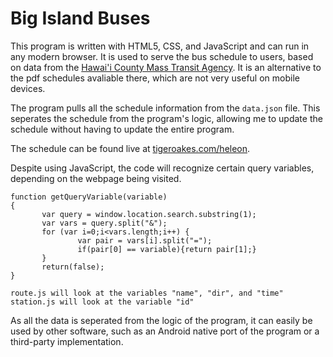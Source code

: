 # Big Island Buses

This program is written with HTML5, CSS, and JavaScript and can run in any modern browser.  It is used to serve the bus schedule to users, based on data from the [Hawai'i County Mass Transit Agency](http://heleonbus.org/).  It is an alternative to the pdf schedules avaliable there, which are not very useful on mobile devices.  

The program pulls all the schedule information from the `data.json` file.  This seperates the schedule from the program's logic, allowing me to update the schedule without having to update the entire program.  

The schedule can be found live at [tigeroakes.com/heleon](http://tigeroakes.com/heleon).

Despite using JavaScript, the code will recognize certain query variables, depending on the webpage being visited.  
```
function getQueryVariable(variable)
{
       var query = window.location.search.substring(1);
       var vars = query.split("&");
       for (var i=0;i<vars.length;i++) {
               var pair = vars[i].split("=");
               if(pair[0] == variable){return pair[1];}
       }
       return(false);
}

route.js will look at the variables "name", "dir", and "time"
station.js will look at the variable "id"
```
As all the data is seperated from the logic of the program, it can easily be used by other software, such as an Android native port of the program or a third-party implementation.  
